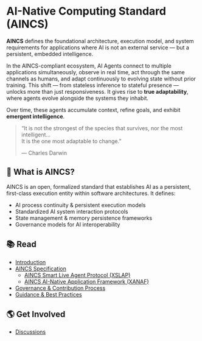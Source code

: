 # AI-Native Computing Standard (AINCS)

**AINCS** defines the foundational architecture, execution model, and system requirements for applications where AI is not an external service — but a persistent, embedded intelligence.

In the AINCS-compliant ecosystem, AI Agents connect to multiple applications simultaneously, observe in real time, act through the same channels as humans, and adapt continuously to evolving state without prior training. This shift — from stateless inference to stateful presence — unlocks more than just responsiveness. It gives rise to **true adaptability**, where agents evolve alongside the systems they inhabit.

Over time, these agents accumulate context, refine goals, and exhibit **emergent intelligence**.

> “It is not the strongest of the species that survives, nor the most intelligent…  
> It is the one most adaptable to change.”  
>  
> — Charles Darwin

## 📜 What is AINCS?
AINCS is an open, formalized standard that establishes AI as a persistent, first-class execution entity within software architectures. It defines:
- AI process continuity & persistent execution models
- Standardized AI system interaction protocols
- State management & memory persistence frameworks
- Governance models for AI interoperability

## 📚 Read
- [Introduction](./Intro.md)
- [AINCS Specification](./Specification.md)
  - [AINCS Smart Live Agent Protocol (XSLAP)](./XSLAP.md)
  - [AINCS AI-Native Application Framework (XANAF)](./XANAF.md)
- [Governance & Contribution Process](./governance.md)
- [Guidance & Best Practices](./guidance.md)

## 🌎 Get Involved
- [Discussions](https://github.com/AI-Native-Computing/AI-Native-Computing-Standard/discussions/)

<!-- trigger build -->
